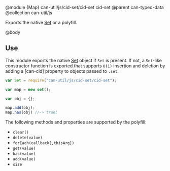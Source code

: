 @module {Map} can-util/js/cid-set/cid-set cid-set
@parent can-typed-data
@collection can-util/js

Exports the native [Set](https://developer.mozilla.org/en-US/docs/Web/JavaScript/Reference/Global_Objects/Set)
or a polyfill.

@body

## Use

This module exports the native [Set](https://developer.mozilla.org/en-US/docs/Web/JavaScript/Reference/Global_Objects/Set)
object if `Set` is present.  If not, a `Set`-like constructor function is exported that supports `O(1)` insertion and
deletion by adding a [can-cid] property to objects passed to `.set`.

```js
var Set = require("can-util/js/cid-set/cid-set");

var map = new set();

var obj = {};

map.add(obj);
map.has(obj) //-> true;
```

The following methods and properties are supported by the polyfill:

- `clear()`
- `delete(value)`
- `forEach(callback[,thisArg])`
- `get(value)`
- `has(value)`
- `add(value)`
- `size`
